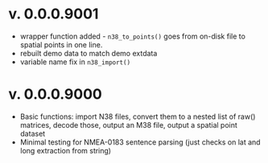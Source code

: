 # v. 0.0.0.9001

  * wrapper function added - `n38_to_points()` goes from on-disk file to spatial points in one line.
  * rebuilt demo data to match demo extdata
  * variable name fix in `n38_import()`

# v. 0.0.0.9000

  * Basic functions: import N38 files, convert them to a nested list of raw() matrices, decode those, output an M38 file,
    output a spatial point dataset
  * Minimal testing for NMEA-0183 sentence parsing (just checks on lat and long extraction from string)
  
